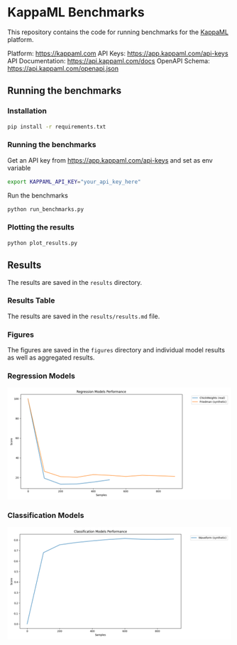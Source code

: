 # KappaML Benchmarks

This repository contains the code for running benchmarks for the [KappaML](https://kappaml.com) platform.

Platform: https://kappaml.com
API Keys: https://app.kappaml.com/api-keys
API Documentation: https://api.kappaml.com/docs
OpenAPI Schema: https://api.kappaml.com/openapi.json


## Running the benchmarks

### Installation

```bash
pip install -r requirements.txt
```

### Running the benchmarks

Get an API key from https://app.kappaml.com/api-keys and set as env variable

```bash
export KAPPAML_API_KEY="your_api_key_here"
```

Run the benchmarks
```bash
python run_benchmarks.py
```

### Plotting the results

```bash
python plot_results.py
```

## Results

The results are saved in the `results` directory.

### Results Table

The results are saved in the `results/results.md` file.

### Figures

The figures are saved in the `figures` directory and individual model results as well as aggregated results.

### Regression Models
![Regression Results](figures/regression_results.png)

### Classification Models  
![Classification Results](figures/classification_results.png)


